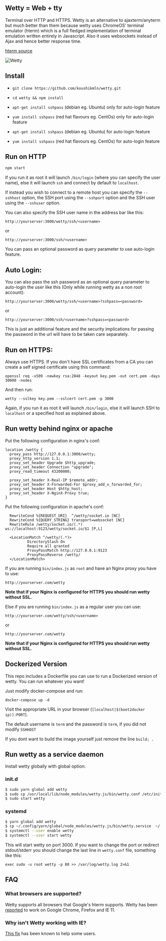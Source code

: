 ## Wetty = Web + tty

Terminal over HTTP and HTTPS. Wetty is an alternative to ajaxterm/anyterm but
much better than them because wetty uses ChromeOS' terminal emulator (hterm)
which is a full fledged implementation of terminal emulation written entirely in
Javascript. Also it uses websockets instead of Ajax and hence better response
time.

[hterm source](https://chromium.googlesource.com/apps/libapps/+/master/hterm/)

![Wetty](/terminal.png?raw=true)

## Install


*  `git clone https://github.com/koushikmln/wetty.git`

*  `cd wetty && npm install`

*  `apt-get install sshpass` (debian eg. Ubuntu) only for auto-login feature

*  `yum install sshpass` (red hat flavours eg. CentOs) only for auto-login feature

*  `apt-get install sshpass` (debian eg. Ubuntu) for auto-login feature

*  `yum install sshpass` (red hat flavours eg. CentOs) for auto-login feature

## Run on HTTP

```bash
npm start
```

If you run it as root it will launch `/bin/login` (where you can specify the
user name), else it will launch `ssh` and connect by default to `localhost`.

If instead you wish to connect to a remote host you can specify the `--sshhost`
option, the SSH port using the `--sshport` option and the SSH user using the
`--sshuser` option.

You can also specify the SSH user name in the address bar like this:

`http://yourserver:3000/wetty/ssh/<username>`

or

`http://yourserver:3000/ssh/<username>`

You can pass an optional password as query parameter to use auto-login feature.

Auto Login:
------------

You can also pass the ssh password as an optional query parameter to auto-login the user like this (Only while running wetty as a non root account):

`http://yourserver:3000/wetty/ssh/<username>?sshpass=<password>`

or

`http://yourserver:3000/ssh/<username>?sshpass=<password>`

This is just an additional feature and the security implications for passing the password in the url will have to be taken care separately.

Run on HTTPS:
------------

Always use HTTPS. If you don't have SSL certificates from a CA you can create a
self signed certificate using this command:

```
openssl req -x509 -newkey rsa:2048 -keyout key.pem -out cert.pem -days 30000 -nodes
```

And then run:

    wetty --sslkey key.pem --sslcert cert.pem -p 3000

Again, if you run it as root it will launch `/bin/login`, else it will launch
SSH to `localhost` or a specified host as explained above.

## Run wetty behind nginx or apache

Put the following configuration in nginx's conf:

    location /wetty {
      proxy_pass http://127.0.0.1:3000/wetty;
      proxy_http_version 1.1;
      proxy_set_header Upgrade $http_upgrade;
      proxy_set_header Connection "upgrade";
      proxy_read_timeout 43200000;

      proxy_set_header X-Real-IP $remote_addr;
      proxy_set_header X-Forwarded-For $proxy_add_x_forwarded_for;
      proxy_set_header Host $http_host;
      proxy_set_header X-NginX-Proxy true;
    }

Put the following configuration in apache's conf:

      RewriteCond %{REQUEST_URI}  ^/wetty/socket.io [NC]
      RewriteCond %{QUERY_STRING} transport=websocket [NC]
      RewriteRule /wetty/socket.io/(.*) ws://localhost:9123/wetty/socket.io/$1 [P,L]

      <LocationMatch ^/wetty/(.*)>
              DirectorySlash On
              Require all granted
              ProxyPassMatch http://127.0.0.1:9123
              ProxyPassReverse /wetty/
      </LocationMatch>

If you are running `bin/index.js` as `root` and have an Nginx proxy you have to
use:

```
http://yourserver.com/wetty
```

**Note that if your Nginx is configured for HTTPS you should run wetty without SSL.**

Else if you are running `bin/index.js` as a regular user you can use:

```
http://yourserver.com/wetty/ssh/<username>
```

or

```
http://yourserver.com/wetty
```

**Note that if your Nginx is configured for HTTPS you should run wetty without
SSL.**

## Dockerized Version

This repo includes a Dockerfile you can use to run a Dockerized version of
wetty. You can run whatever you want!

Just modify docker-compose and run:

```
docker-compose up -d
```

Visit the appropriate URL in your browser
(`[localhost|$(boot2docker ip)]:PORT`).

The default username is `term` and the password is `term`, if you did not modify
`SSHHOST`

If you dont want to build the image yourself just remove the line `build; .`

## Run wetty as a service daemon

Install wetty globally with global option:

### init.d

```bash
$ sudo yarn global add wetty
$ sudo cp /usr/local/lib/node_modules/wetty.js/bin/wetty.conf /etc/init
$ sudo start wetty
```

### systemd

```bash
$ yarn global add wetty
$ cp ~/.config/yarn/global/node_modules/wetty.js/bin/wetty.service  ~/.config/systemd/user/
$ systemctl --user enable wetty
$ systemctl --user start wetty
```

This will start wetty on port 3000. If you want to change the port or redirect
stdout/stderr you should change the last line in `wetty.conf` file, something
like this:

```
exec sudo -u root wetty -p 80 >> /var/log/wetty.log 2>&1
```

## FAQ

### What browsers are supported?

Wetty supports all browsers that Google's hterm supports. Wetty has been
[reported](https://github.com/krishnasrinivas/wetty/issues/45#issuecomment-181448586)
to work on Google Chrome, Firefox and IE 11.

### Why isn't Wetty working with IE?

[This fix](https://stackoverflow.com/questions/13102116/access-denied-for-localstorage-in-ie10#20848924)
has been known to help some users.

